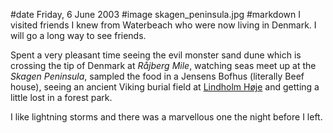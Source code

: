 #date Friday, 6 June 2003
#image skagen_peninsula.jpg
#markdown
I visited friends I knew from Waterbeach who were now living in Denmark. I will go a long way to see friends.

Spent a very pleasant time seeing the evil monster sand dune which is crossing the tip of Denmark at *R&aring;jberg Mile*,
watching seas meet up at the *Skagen Peninsula*, sampled the food in a Jensens Bofhus (literally Beef house), seeing an ancient Viking burial field
at [Lindholm H&oslash;je](https://www.visitaalborg.com/ln-int/lindholm-hoje-gdk596081) and getting a little lost in a forest park.

I like lightning storms and there was a marvellous one the night before I left.
